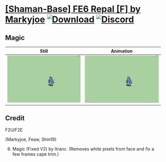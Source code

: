 # [\[Shaman-Base\] FE6 Repal \[F\] by Markyjoe](./) [![Download](https://img.shields.io/badge/Download--red?style=social&logo=github)](https://minhaskamal.github.io/DownGit/#/home?url=https://github.com/Klokinator/FE-Repo/tree/main/Battle%20Animations%2FMagi%20-%20Dark-Type%2F%5BShaman-Base%5D%20FE6%20Repal%20%5BF%5D%20by%20Markyjoe%2F6.%20Magic%20(Fixed%20V2)%20%7BShin19%7D) [![Discord](https://img.shields.io/badge/Discord--blue?style=social&logo=discord)](https://discord.gg/C7VNGnyTPA)

## Magic

| Still | Animation |
| :---: | :-------: |
| ![Magic still](./Magic_000.png) | ![Magic](./Magic.gif) |

## Credit

F2U/F2E

{Markyjoe, Feaw, Shin19}

6. Magic (Fixed V2) by Itranc. (Removes white pixels from face and fix a few frames cape trim.)
